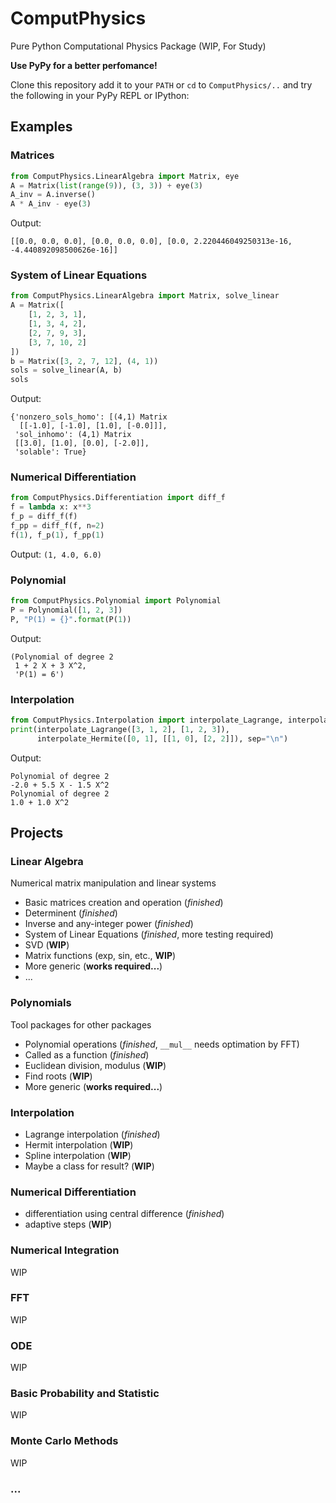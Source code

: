 # ComputPhysics
Pure Python Computational Physics Package (WIP, For Study)

**Use PyPy for a better perfomance!** 

Clone this repository add it to your `PATH` or `cd` to `ComputPhysics/..` and try the following in your PyPy REPL or IPython:

## Examples
### Matrices

```python
from ComputPhysics.LinearAlgebra import Matrix, eye
A = Matrix(list(range(9)), (3, 3)) + eye(3)
A_inv = A.inverse()
A * A_inv - eye(3)
```
Output: 
```(3,3) Matrix
[[0.0, 0.0, 0.0], [0.0, 0.0, 0.0], [0.0, 2.220446049250313e-16, -4.440892098500626e-16]]
```

### System of Linear Equations
```python
from ComputPhysics.LinearAlgebra import Matrix, solve_linear
A = Matrix([
    [1, 2, 3, 1],
    [1, 3, 4, 2],
    [2, 7, 9, 3],
    [3, 7, 10, 2]
])
b = Matrix([3, 2, 7, 12], (4, 1))
sols = solve_linear(A, b)
sols
```
Output: 
```
{'nonzero_sols_homo': [(4,1) Matrix
  [[-1.0], [-1.0], [1.0], [-0.0]]],
 'sol_inhomo': (4,1) Matrix
 [[3.0], [1.0], [0.0], [-2.0]],
 'solable': True}
```


### Numerical Differentiation

```python
from ComputPhysics.Differentiation import diff_f
f = lambda x: x**3
f_p = diff_f(f)
f_pp = diff_f(f, n=2)
f(1), f_p(1), f_pp(1)
```
Output: `(1, 4.0, 6.0)`

### Polynomial
```python
from ComputPhysics.Polynomial import Polynomial
P = Polynomial([1, 2, 3])
P, "P(1) = {}".format(P(1))
```
Output:
```
(Polynomial of degree 2 
 1 + 2 X + 3 X^2,
 'P(1) = 6')
```

### Interpolation
```python
from ComputPhysics.Interpolation import interpolate_Lagrange, interpolate_Hermite
print(interpolate_Lagrange([3, 1, 2], [1, 2, 3]),
      interpolate_Hermite([0, 1], [[1, 0], [2, 2]]), sep="\n")
```
Output:
```
Polynomial of degree 2 
-2.0 + 5.5 X - 1.5 X^2
Polynomial of degree 2 
1.0 + 1.0 X^2
```

## Projects
### Linear Algebra
Numerical matrix manipulation and linear systems
* Basic matrices creation and operation (*finished*)
* Determinent (*finished*) 
* Inverse and any-integer power (*finished*)
* System of Linear Equations (*finished*, more testing required)
* SVD (**WIP**)
* Matrix functions (exp, sin, etc., **WIP**)
* More generic (**works required...**)
* ...

### Polynomials
Tool packages for other packages
* Polynomial operations (*finished*, `__mul__` needs optimation by FFT)
* Called as a function (*finished*)
* Euclidean division, modulus (**WIP**)
* Find roots (**WIP**)
* More generic (**works required...**)

### Interpolation
* Lagrange interpolation (*finished*)
* Hermit interpolation (**WIP**)
* Spline interpolation (**WIP**)
* Maybe a class for result? (**WIP**)

### Numerical Differentiation
* differentiation using central difference (*finished*)
* adaptive steps (**WIP**)

### Numerical Integration
WIP
### FFT
WIP
### ODE
WIP
### Basic Probability and Statistic
WIP
### Monte Carlo Methods
WIP
### ...
